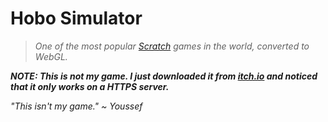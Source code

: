 # Hobo Simulator

> *One of the most popular [Scratch](https://scratch.mit.edu "Go to Scratch") games in the world, converted to WebGL.*

***NOTE: This is not my game. I just downloaded it from [itch.io](https://itch.io) and noticed that it only works on a HTTPS server.***

*"This isn't my game." ~ Youssef*

